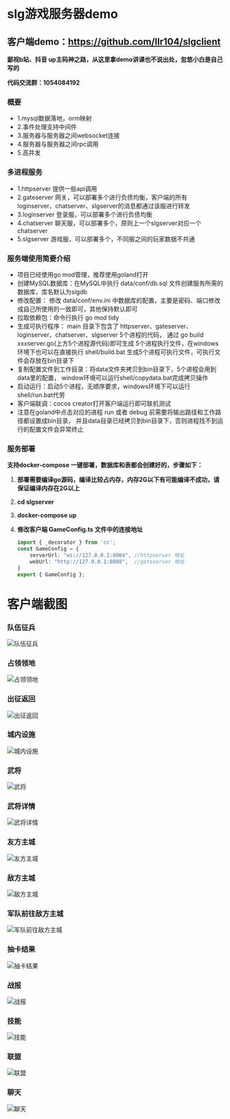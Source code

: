 # slg游戏服务器demo

## 客户端demo：https://github.com/llr104/slgclient
**鄙视b站、抖音 up主码神之路，从这里拿demo讲课也不说出处，忽悠小白是自己写的**

**代码交流群：1054084192**

### 概要
- 1.mysql数据落地，orm映射
- 2.事件处理支持中间件
- 3.服务器与服务器之间websocket连接
- 4.服务器与服务器之间rpc调用
- 5.高并发

### 多进程服务
- 1.httpserver  提供一些api调用
- 2.gateserver  网关，可以部署多个进行负债均衡，客户端的所有loginserver、chatserver、slgserver的消息都通过该服进行转发
- 3.loginserver 登录服，可以部署多个进行负债均衡
- 4.chatserver  聊天服，可以部署多个，原则上一个slgserver对应一个chatserver
- 5.slgserver   游戏服，可以部署多个，不同服之间的玩家数据不共通

### 服务端使用简要介绍
- 项目已经使用go mod管理，推荐使用goland打开
- 创建MySQL数据库：在MySQL中执行 data/conf/db.sql 文件创建服务所需的数据库，库名默认为slgdb
- 修改配置： 修改 data/conf/env.ini 中数据库的配置，主要是密码、端口修改成自己所使用的一致即可，其他保持默认即可
- 拉取依赖包：命令行执行 go mod tidy
- 生成可执行程序： main 目录下包含了 httpserver、gateserver、loginserver、chatserver、slgserver 5个进程的代码，
  通过 go build xxxserver.go(上方5个进程源代码)即可生成 5个进程执行文件，在windows环境下也可以在直接执行 shell/build.bat
  生成5个进程可执行文件，可执行文件会存放在bin目录下
- 复制配置文件到工作目录：将data文件夹拷贝到bin目录下，5个进程会用到data里的配置， window环境可以运行shell/copydata.bat完成拷贝操作
- 启动运行：启动5个进程，无顺序要求，windows环境下可以运行shell/run.bat代劳
- 客户端联调：cocos creator打开客户端运行即可联机测试
- 注意在goland中点击对应的进程 run 或者 debug 前需要将输出路径和工作路径都设置成bin目录，
  并且data目录已经拷贝到bin目录下，否则进程找不到运行的配置文件会异常终止

### 服务部署

**支持docker-compose 一键部署，数据库和表都会创建好的，步骤如下：**

1. **部署需要编译go源码，编译比较占内存，内存2G以下有可能编译不成功，请保证编译内存在2G以上**

2. **cd slgserver**

3. **docker-compose up**

4. **修改客户端 GameConfig.ts 文件中的连接地址**

   ```typescript
   import { _decorator } from 'cc';
   const GameConfig = {
       serverUrl: "ws://127.0.0.1:8004", //httpserver 地址
       webUrl: "http://127.0.0.1:8088",  //gateserver 地址
   }
   export { GameConfig };
   
   ```

   

# 客户端截图

### 队伍征兵
![队伍征兵](https://s1.imagehub.cc/images/2021/04/23/d56cd91ba46b9ffd7b097dc4cb07bf5a.png)

### 占领领地
![占领领地](https://s1.imagehub.cc/images/2021/04/23/6e75b931ec76e840720c43f1a915eb85.png)

### 出征返回
![出征返回](https://s1.imagehub.cc/images/2021/04/23/2c6881d4caeff95de2d75c497ea0035e.png)

### 城内设施
![城内设施](https://s1.imagehub.cc/images/2021/04/23/6e99130a9fd3a104fa3c1177bc1b0947.png)

### 武将
![武将](https://s1.imagehub.cc/images/2021/04/23/a4cff5540d6a40a446b77fbfa58d8112.png)

### 武将详情
![武将详情](https://s1.imagehub.cc/images/2021/04/23/f579d57ae695b0686827e78ca3003340.png)

### 友方主城
![友方主城](https://s1.imagehub.cc/images/2021/04/23/1405cfa404e73b9bf.png)

### 敌方主城
![敌方主城](https://s1.imagehub.cc/images/2021/04/23/23b58a83e2baaf0f1.png)

### 军队前往敌方主城
![军队前往敌方主城](https://s1.imagehub.cc/images/2021/04/23/3.png)

### 抽卡结果
![抽卡结果](https://s1.imagehub.cc/images/2021/04/23/33ce47f51109b5b6f7d7370d1669878a.png)

### 战报
![战报](https://s1.imagehub.cc/images/2021/04/23/32e6bd48f6492e332640fdcd850a8118.png)

### 技能
![技能](https://s1.imagehub.cc/images/2021/04/23/e1417839fe85f2ec30fd1e9a07cfb61f.png)

### 联盟
![联盟](https://s1.imagehub.cc/images/2021/04/23/7d8c5e1b4119128673101a03a0ec1a8d.png)

### 聊天
![聊天](https://s1.imagehub.cc/images/2021/04/23/5c5785ceab3b9d4707bcb75548c570a0.png)
